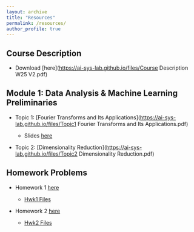 ```yaml
---
layout: archive
title: "Resources"
permalink: /resources/
author_profile: true
---
```


## Course Description
- Download [here](https://ai-sys-lab.github.io/files/Course Description W25 V2.pdf)
	

## Module 1: Data Analysis & Machine Learning Preliminaries
- Topic 1: [Fourier Transforms and Its Applications](https://ai-sys-lab.github.io/files/Topic1 Fourier Transforms and Its Applications.pdf)
	
	- Slides [here](https://ai-sys-lab.github.io/files/Topic1_Slides.pdf)

- Topic 2: [Dimensionality Reduction](https://ai-sys-lab.github.io/files/Topic2 Dimensionality Reduction.pdf)

## Homework Problems

- Homework 1 [here](https://ai-sys-lab.github.io/files/Hwk1.pdf)
	- [Hwk1 Files](https://ai-sys-lab.github.io/files/Hwk1_files.zip)

- Homework 2 [here](https://ai-sys-lab.github.io/files/Hwk2.pdf)
	- [Hwk2 Files](https://ai-sys-lab.github.io/files/Hwk2_files.zip)


